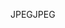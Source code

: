 <span data-ttu-id="dcd54-101">JPEG</span><span class="sxs-lookup"><span data-stu-id="dcd54-101">JPEG</span></span>